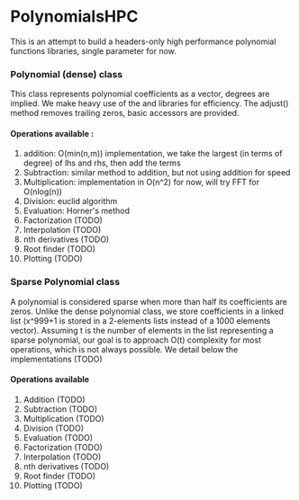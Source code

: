 # PolynomialsHPC

This is an attempt to build a headers-only high performance polynomial functions libraries, single parameter for now.

### Polynomial (dense) class
This class represents polynomial coefficients as a vector, degrees are implied.
We make heavy use of the <algorithm> and <numeric> libraries for efficiency.
The adjust() method removes trailing zeros, basic accessors are provided.

#### Operations available :
1. addition: O(min(n,m)) implementation, we take the largest (in terms of degree) of lhs and rhs, then add the terms
2. Subtraction: similar method to addition, but not using addition for speed
3. Multiplication: implementation in O(n^2) for now, will try FFT for O(nlog(n))
4. Division: euclid algorithm
5. Evaluation: Horner's method
6. Factorization (TODO)
7. Interpolation (TODO)
8. nth derivatives (TODO)
9. Root finder (TODO)
10. Plotting (TODO)

### Sparse Polynomial class
A polynomial is considered sparse when more than half its coefficients are zeros.
Unlike the dense polynomial class, we store coefficients in a linked list (x^999+1 is stored in a 2-elements lists instead of a 1000 elements vector).
Assuming t is the number of elements in the list representing a sparse polynomial, our goal is to approach O(t) complexity for most operations, which is not always possible. We detail below the implementations (TODO)

#### Operations available
1. Addition (TODO)
2. Subtraction (TODO)
3. Multiplication (TODO)
4. Division (TODO)
5. Evaluation (TODO)
6. Factorization (TODO)
7. Interpolation (TODO)
8. nth derivatives (TODO)
9. Root finder (TODO)
10. Plotting (TODO)
